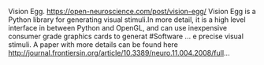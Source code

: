 Vision Egg. https://open-neuroscience.com/post/vision-egg/
Vision Egg is a Python library for generating visual stimuli.In more detail, it is a high level interface in between Python and OpenGL, and can use inexpensive consumer grade graphics cards to generat #Software ...
e precise visual stimuli. A paper with more details can be found here http://journal.frontiersin.org/article/10.3389/neuro.11.004.2008/full...

